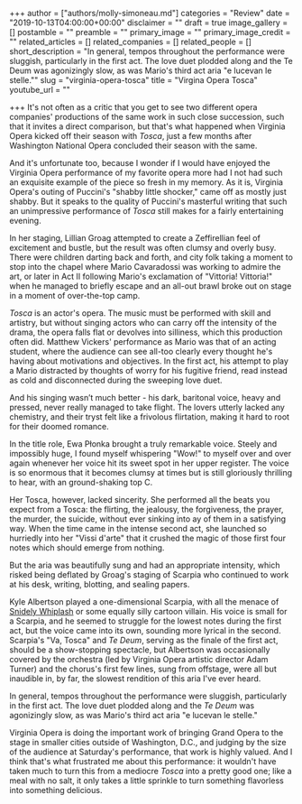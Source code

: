 +++
author = ["authors/molly-simoneau.md"]
categories = "Review"
date = "2019-10-13T04:00:00+00:00"
disclaimer = ""
draft = true
image_gallery = []
postamble = ""
preamble = ""
primary_image = ""
primary_image_credit = ""
related_articles = []
related_companies = []
related_people = []
short_description = "In general, tempos throughout the performance were sluggish, particularly in the first act. The love duet plodded along and the Te Deum was agonizingly slow, as was Mario's third act aria \"e lucevan le stelle.\""
slug = "virginia-opera-tosca"
title = "Virgina Opera Tosca"
youtube_url = ""

+++
It's not often as a critic that you get to see two different opera companies' productions of the same work in such close succession, such that it invites a direct comparison, but that's what happened when Virginia Opera kicked off their season with _Tosca_, just a few months after Washington National Opera concluded their season with the same. 

And it's unfortunate too, because I wonder if I would have enjoyed the Virginia Opera performance of my favorite opera more had I not had such an exquisite example of the piece so fresh in my memory. As it is, Virginia Opera's outing of Puccini's "shabby little shocker," came off as mostly just shabby. But it speaks to the quality of Puccini's masterful writing that such an unimpressive performance of _Tosca_ still makes for a fairly entertaining evening.

In her staging, Lillian Groag attempted to create a Zeffirellian feel of excitement and bustle, but the result was often clumsy and overly busy. There were children darting back and forth, and city folk taking a moment to stop into the chapel where Mario Cavaradossi was working to admire the art, or later in Act II following Mario's exclamation of "Vittoria! Vittoria!" when he managed to briefly escape and an all-out brawl broke out on stage in a moment of over-the-top camp.

_Tosca_ is an actor's opera. The music must be performed with skill and artistry, but without singing actors who can carry off the intensity of the drama, the opera falls flat or devolves into silliness, which this production often did.  Matthew Vickers' performance as Mario was that of an acting student, where the audience can see all-too clearly every thought he's having about motivations and objectives. In the first act, his attempt to play a Mario distracted by thoughts of worry for his fugitive friend, read instead as cold and disconnected during the sweeping love duet. 

And his singing wasn’t much better - his dark, baritonal voice, heavy and pressed, never really managed to take flight. The lovers utterly lacked any chemistry, and their tryst felt like a  frivolous flirtation, making it hard to root for their doomed romance.

In the title role, Ewa Płonka brought a truly remarkable voice. Steely and impossibly huge, I found myself whispering "Wow!" to myself over and over again whenever her voice hit its sweet spot in her upper register. The voice is so enormous that it becomes clumsy at times but is still gloriously thrilling to hear, with an ground-shaking top C. 

Her Tosca, however, lacked sincerity. She performed all the beats you expect from a Tosca: the flirting, the jealousy, the forgiveness, the prayer, the murder, the suicide, without ever sinking into ay of them in a satisfying way. When the time came in the intense second act, she launched so hurriedly into her "Vissi d'arte" that it crushed the magic of those first four notes which should emerge from nothing. 

But the aria was beautifully sung and had an appropriate intensity, which risked being deflated by Groag's staging of Scarpia who continued to work at his desk, writing, blotting, and sealing papers.

Kyle Albertson played a one-dimensional Scarpia, with all the menace of [Snidely Whiplash](https://en.wikipedia.org/wiki/Snidely_Whiplash) or some equally silly cartoon villain. His voice is small for a Scarpia, and he seemed to struggle for the lowest notes during the first act, but the voice came into its own, sounding more lyrical in the second. Scarpia's "Va, Tosca" and _Te Deum_, serving as the finale of the first act, should be a show-stopping spectacle, but Albertson was occasionally covered by the orchestra (led by Virginia Opera artistic director Adam Turner) and the chorus's first few lines, sung from offstage, were all but inaudible in, by far, the slowest rendition of this aria I've ever heard.

In general, tempos throughout the performance were sluggish, particularly in the first act. The love duet plodded along and the _Te Deum_ was agonizingly slow, as was Mario's third act aria "e lucevan le stelle."

Virginia Opera is doing the important work of bringing Grand Opera to the stage in smaller cities outside of Washington, D.C., and judging by the size of the audience at Saturday's performance, that work is highly valued. And I think that's what frustrated me about this performance: it wouldn't have taken much to turn this from a mediocre _Tosca_ into a pretty good one; like a meal with no salt, it only takes a little sprinkle to turn something flavorless into something delicious.
